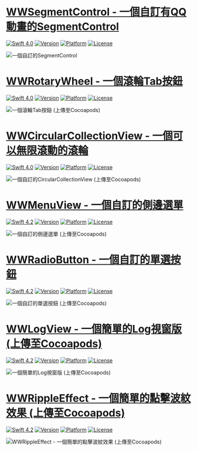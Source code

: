 # [WWSegmentControl - 一個自訂有QQ動畫的SegmentControl](https://cocoapods.org/pods/WWSegmentControl)

[![Swift 4.0](https://img.shields.io/badge/Swift-4.0-orange.svg?style=flat)](https://developer.apple.com/swift/) [![Version](https://img.shields.io/cocoapods/v/WWSegmentControl.svg?style=flat)](http://cocoapods.org/pods/WWSegmentControl) [![Platform](https://img.shields.io/cocoapods/p/WWSegmentControl.svg?style=flat)](http://cocoapods.org/pods/WWSegmentControl) [![License](https://img.shields.io/cocoapods/l/WWSegmentControl.svg?style=flat)](http://cocoapods.org/pods/WWSegmentControl)

![一個自訂的SegmentControl](https://raw.githubusercontent.com/William-Weng/Swift-4/master/_Gif_/WWSegmentControl.gif)

# [WWRotaryWheel - 一個滾輪Tab按鈕](https://cocoapods.org/pods/WWRotaryWheel)

[![Swift 4.0](https://img.shields.io/badge/Swift-4.0-orange.svg?style=flat)](https://developer.apple.com/swift/) [![Version](https://img.shields.io/cocoapods/v/WWRotaryWheel.svg?style=flat)](http://cocoapods.org/pods/WWRotaryWheel) [![Platform](https://img.shields.io/cocoapods/p/WWRotaryWheel.svg?style=flat)](http://cocoapods.org/pods/WWRotaryWheel) [![License](https://img.shields.io/cocoapods/l/WWRotaryWheel.svg?style=flat)](http://cocoapods.org/pods/WWRotaryWheel)

![一個滾輪Tab按鈕 (上傳至Cocoapods)](https://raw.githubusercontent.com/William-Weng/WWRotaryWheel/master/WWRotaryWheel.gif)

# [WWCircularCollectionView -  一個可以無限滾動的滾輪](https://cocoapods.org/pods/WWCircularCollectionView)
[![Swift 4.0](https://img.shields.io/badge/Swift-4.0-orange.svg?style=flat)](https://developer.apple.com/swift/) [![Version](https://img.shields.io/cocoapods/v/WWCircularCollectionView.svg?style=flat)](http://cocoapods.org/pods/WWCircularCollectionView) [![Platform](https://img.shields.io/cocoapods/p/WWCircularCollectionView.svg?style=flat)](http://cocoapods.org/pods/WWCircularCollectionView) [![License](https://img.shields.io/cocoapods/l/WWCircularCollectionView.svg?style=flat)](http://cocoapods.org/pods/WWCircularCollectionView)

![一個自訂的CircularCollectionView (上傳至Cocoapods)](https://raw.githubusercontent.com/William-Weng/WWCircularCollectionView/master/WWCircularCollectionView.gif)

# [WWMenuView - 一個自訂的側邊選單](https://cocoapods.org/pods/WWMenuView)

[![Swift 4.2](https://img.shields.io/badge/Swift-4.2-orange.svg?style=flat)](https://developer.apple.com/swift/) [![Version](https://img.shields.io/cocoapods/v/WWMenuView.svg?style=flat)](http://cocoapods.org/pods/WWMenuView) [![Platform](https://img.shields.io/cocoapods/p/WWMenuView.svg?style=flat)](http://cocoapods.org/pods/WWMenuView) [![License](https://img.shields.io/cocoapods/l/WWMenuView.svg?style=flat)](http://cocoapods.org/pods/WWMenuView)

![一個自訂的側邊選單 (上傳至Cocoapods)](https://raw.githubusercontent.com/William-Weng/WWMenuView/master/WWMenuView.gif)

# [WWRadioButton - 一個自訂的單選按鈕](https://cocoapods.org/pods/WWRadioButton)

[![Swift 4.2](https://img.shields.io/badge/Swift-4.2-orange.svg?style=flat)](https://developer.apple.com/swift/) [![Version](https://img.shields.io/cocoapods/v/WWRadioButton.svg?style=flat)](http://cocoapods.org/pods/WWRadioButton) [![Platform](https://img.shields.io/cocoapods/p/WWRadioButton.svg?style=flat)](http://cocoapods.org/pods/WWRadioButton) [![License](https://img.shields.io/cocoapods/l/WWRadioButton.svg?style=flat)](http://cocoapods.org/pods/WWRadioButton)

![一個自訂的單選按鈕 (上傳至Cocoapods)](https://raw.githubusercontent.com/William-Weng/WWRadioButton/master/WWRadioButton.gif)

# [WWLogView - 一個簡單的Log視窗版 (上傳至Cocoapods)](http://cocoapods.org/pods/WWLogView)

[![Swift 4.2](https://img.shields.io/badge/Swift-4.2-orange.svg?style=flat)](https://developer.apple.com/swift/) [![Version](https://img.shields.io/cocoapods/v/WWLogView.svg?style=flat)](http://cocoapods.org/pods/WWLogView) [![Platform](https://img.shields.io/cocoapods/p/WWLogView.svg?style=flat)](http://cocoapods.org/pods/WWLogView) [![License](https://img.shields.io/cocoapods/l/WWLogView.svg?style=flat)](http://cocoapods.org/pods/WWLogView)

![一個簡單的Log視窗版 (上傳至Cocoapods)](https://raw.githubusercontent.com/William-Weng/WWLogView/master/WWLogView.gif)

# [WWRippleEffect - 一個簡單的點擊波紋效果 (上傳至Cocoapods)](http://cocoapods.org/pods/WWRippleEffect)
[![Swift 4.2](https://img.shields.io/badge/Swift-4.2-orange.svg?style=flat)](https://developer.apple.com/swift/) [![Version](https://img.shields.io/cocoapods/v/WWRippleEffect.svg?style=flat)](http://cocoapods.org/pods/WWRippleEffect) [![Platform](https://img.shields.io/cocoapods/p/WWRippleEffect.svg?style=flat)](http://cocoapods.org/pods/WWRippleEffect) [![License](https://img.shields.io/cocoapods/l/WWRippleEffect.svg?style=flat)](http://cocoapods.org/pods/WWRippleEffect)

![WWRippleEffect - 一個簡單的點擊波紋效果 (上傳至Cocoapods)](https://raw.githubusercontent.com/William-Weng/WWRippleEffect/master/WWRippleEffect.gif)


